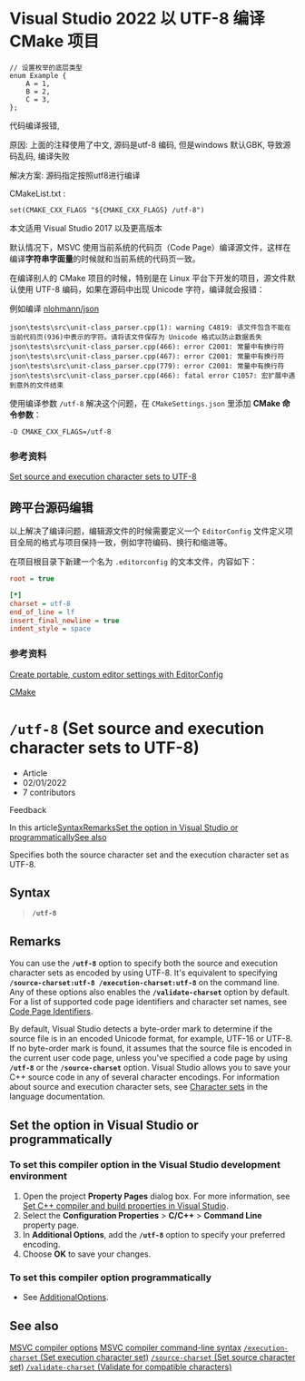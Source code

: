 # Visual Studio 2022 以 UTF-8 编译 CMake 项目

```
// 设置枚举的底层类型
enum Example {
    A = 1,
    B = 2,
    C = 3,
};
```

代码编译报错, 

原因: 上面的注释使用了中文, 源码是utf-8 编码, 但是windows 默认GBK, 导致源码乱码, 编译失败

解决方案: 源码指定按照utf8进行编译

CMakeList.txt : 

```
set(CMAKE_CXX_FLAGS "${CMAKE_CXX_FLAGS} /utf-8")
```

本文适用 Visual Studio 2017 以及更高版本

默认情况下，MSVC 使用当前系统的代码页（Code Page）编译源文件，这样在编译**字符串字面量**的时候就和当前系统的代码页一致。

在编译别人的 CMake 项目的时候，特别是在 Linux 平台下开发的项目，源文件默认使用 UTF-8 编码，如果在源码中出现 Unicode 字符，编译就会报错：

例如编译 [nlohmann/json](https://github.com/nlohmann/json)

```
json\tests\src\unit-class_parser.cpp(1): warning C4819: 该文件包含不能在当前代码页(936)中表示的字符。请将该文件保存为 Unicode 格式以防止数据丢失
json\tests\src\unit-class_parser.cpp(466): error C2001: 常量中有换行符
json\tests\src\unit-class_parser.cpp(467): error C2001: 常量中有换行符
json\tests\src\unit-class_parser.cpp(779): error C2001: 常量中有换行符
json\tests\src\unit-class_parser.cpp(466): fatal error C1057: 宏扩展中遇到意外的文件结束
```

使用编译参数 `/utf-8` 解决这个问题，在 `CMakeSettings.json` 里添加 **CMake 命令参数**：

```
-D CMAKE_CXX_FLAGS=/utf-8
```

### 参考资料

[Set source and execution character sets to UTF-8](https://docs.microsoft.com/en-us/cpp/build/reference/utf-8-set-source-and-executable-character-sets-to-utf-8?view=msvc-170)

## 跨平台源码编辑

以上解决了编译问题，编辑源文件的时候需要定义一个 `EditorConfig` 文件定义项目全局的格式与项目保持一致，例如字符编码、换行和缩进等。

在项目根目录下新建一个名为 `.editorconfig` 的文本文件，内容如下：

```ini
root = true

[*]
charset = utf-8
end_of_line = lf
insert_final_newline = true
indent_style = space
```

### 参考资料

[Create portable, custom editor settings with EditorConfig](https://docs.microsoft.com/en-us/visualstudio/ide/create-portable-custom-editor-options?view=vs-2022)

[CMake](https://lvv.me/tags/cmake/)





# `/utf-8` (Set source and execution character sets to UTF-8)

- Article
- 02/01/2022
- 7 contributors

Feedback

In this article[Syntax](https://learn.microsoft.com/en-us/cpp/build/reference/utf-8-set-source-and-executable-character-sets-to-utf-8?view=msvc-170#syntax)[Remarks](https://learn.microsoft.com/en-us/cpp/build/reference/utf-8-set-source-and-executable-character-sets-to-utf-8?view=msvc-170#remarks)[Set the option in Visual Studio or programmatically](https://learn.microsoft.com/en-us/cpp/build/reference/utf-8-set-source-and-executable-character-sets-to-utf-8?view=msvc-170#set-the-option-in-visual-studio-or-programmatically)[See also](https://learn.microsoft.com/en-us/cpp/build/reference/utf-8-set-source-and-executable-character-sets-to-utf-8?view=msvc-170#see-also)

Specifies both the source character set and the execution character set as UTF-8.



## Syntax

> **`/utf-8`**



## Remarks

You can use the **`/utf-8`** option to specify both the source and execution character sets as encoded by using UTF-8. It's equivalent to specifying **`/source-charset:utf-8 /execution-charset:utf-8`** on the command line. Any of these options also enables the **`/validate-charset`** option by default. For a list of supported code page identifiers and character set names, see [Code Page Identifiers](https://learn.microsoft.com/en-us/windows/win32/Intl/code-page-identifiers).

By default, Visual Studio detects a byte-order mark to determine if the source file is in an encoded Unicode format, for example, UTF-16 or UTF-8. If no byte-order mark is found, it assumes that the source file is encoded in the current user code page, unless you've specified a code page by using **`/utf-8`** or the **`/source-charset`** option. Visual Studio allows you to save your C++ source code in any of several character encodings. For information about source and execution character sets, see [Character sets](https://learn.microsoft.com/en-us/cpp/cpp/character-sets?view=msvc-170) in the language documentation.



## Set the option in Visual Studio or programmatically



### To set this compiler option in the Visual Studio development environment

1. Open the project **Property Pages** dialog box. For more information, see [Set C++ compiler and build properties in Visual Studio](https://learn.microsoft.com/en-us/cpp/build/working-with-project-properties?view=msvc-170).
2. Select the **Configuration Properties** > **C/C++** > **Command Line** property page.
3. In **Additional Options**, add the **`/utf-8`** option to specify your preferred encoding.
4. Choose **OK** to save your changes.



### To set this compiler option programmatically

- See [AdditionalOptions](https://learn.microsoft.com/en-us/dotnet/api/microsoft.visualstudio.vcprojectengine.vcclcompilertool.additionaloptions).



## See also

[MSVC compiler options](https://learn.microsoft.com/en-us/cpp/build/reference/compiler-options?view=msvc-170)
[MSVC compiler command-line syntax](https://learn.microsoft.com/en-us/cpp/build/reference/compiler-command-line-syntax?view=msvc-170)
[`/execution-charset` (Set execution character set)](https://learn.microsoft.com/en-us/cpp/build/reference/execution-charset-set-execution-character-set?view=msvc-170)
[`/source-charset` (Set source character set)](https://learn.microsoft.com/en-us/cpp/build/reference/source-charset-set-source-character-set?view=msvc-170)
[`/validate-charset` (Validate for compatible characters)](https://learn.microsoft.com/en-us/cpp/build/reference/validate-charset-validate-for-compatible-characters?view=msvc-170)